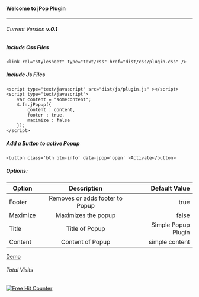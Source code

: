 #### Welcome to jPop Plugin
-----------------------------------------

###### Current Version **v.0.1**





##### Include Css Files

    <link rel="stylesheet" type="text/css" href="dist/css/plugin.css" />

##### Include Js Files

    <script type="text/javascript" src="dist/js/plugin.js" ></script>
    <script type="text/javascript">
    	var content = "somecontent";
    	$.fn.jPopup({
    		content : content,
    		footer : true,
    		maximize : false 
    	});
    </script>


##### Add a Button to active Popup

    <button class='btn btn-info' data-jpop='open' >Activate</button>


##### Options:

| Option   |      Description      |  Default Value |
|----------|:-------------:|------:|
| Footer |  Removes or adds footer to Popup | true |
| Maximize |  Maximizes the popup | false |
| Title |Title of Popup   |   Simple Popup Plugin |
| Content | Content of Popup  |    simple content |


<a href="https://rawgit.com/iksdatoo/jPop/master/index.html" class='btn btn-info' >Demo</a>



###### Total Visits

<div align='left'><a href='http://www.hit-counts.com'><img src='http://www.hit-counts.com/counter.php?t=MTM5MTk1Mw==' border='0' alt='Free Hit Counter'></a></div>


